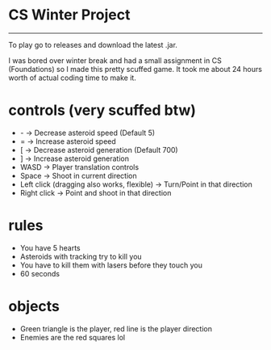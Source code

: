 # CS Winter Project
-------------------
To play go to releases and download the latest .jar.

I was bored over winter break and had a small assignment in CS (Foundations) so I 
made this pretty scuffed game. It took me about 24 hours worth of actual coding time to make it.

#
#
# controls (very scuffed btw)

- \- -> Decrease asteroid speed (Default 5)
- \= -> Increase asteroid speed
- \[ -> Decrease asteroid generation (Default 700)
- ] -> Increase asteroid generation
- WASD -> Player translation controls
- Space -> Shoot in current direction
- Left click (dragging also works, flexible) -> Turn/Point in that direction
- Right click -> Point and shoot in that direction

# rules

- You have 5 hearts
- Asteroids with tracking try to kill you
- You have to kill them with lasers before they touch you
- 60 seconds

# objects

- Green triangle is the player, red line is the player direction
- Enemies are the red squares lol
